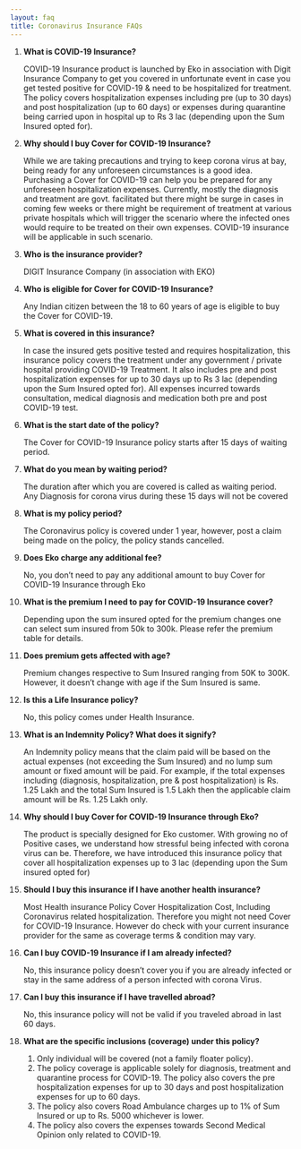 ```yaml
---
layout: faq
title: Coronavirus Insurance FAQs
---
```

1. **What is COVID-19 Insurance?**

    COVID-19 Insurance product is launched by Eko in association with Digit Insurance Company to get you covered in unfortunate event in case you get tested positive for COVID-19 & need to be hospitalized for treatment. The policy covers hospitalization expenses including pre (up to 30 days) and post hospitalization (up to 60 days) or expenses during quarantine being carried upon in hospital up to Rs 3 lac (depending upon the Sum Insured opted for).

1. **Why should I buy Cover for COVID-19 Insurance?**

    While we are taking precautions and trying to keep corona virus at bay, being ready for any unforeseen circumstances is a good idea. Purchasing a Cover for COVID-19 can help you be prepared for any unforeseen hospitalization expenses. Currently, mostly the diagnosis and treatment are govt. facilitated but there might be surge in cases in coming few weeks or there might be requirement of treatment at various private hospitals which will trigger the scenario where the infected ones would require to be treated on their own expenses. COVID-19 insurance will be applicable in such scenario. 
    
1. **Who is the insurance provider?**

    DIGIT Insurance Company (in association with EKO)
    
1. **Who is eligible for Cover for COVID-19 Insurance?**

    Any Indian citizen between the 18 to 60 years of age is eligible to buy the Cover for COVID-19.
    
1. **What is covered in this insurance?**

    In case the insured gets positive tested and requires hospitalization, this insurance policy covers the treatment under any government / private hospital providing COVID-19 Treatment. It also includes pre and post hospitalization expenses for up to 30 days up to Rs 3 lac (depending upon the Sum Insured opted for). All expenses incurred towards consultation, medical diagnosis and medication both pre and post COVID-19 test.
  
1. **What is the start date of the policy?**

    The Cover for COVID-19 Insurance policy starts after 15 days of waiting period.

1. **What do you mean by waiting period?**

    The duration after which you are covered is called as waiting period. Any Diagnosis for corona virus during these 15 days will not be covered

1. **What is my policy period?**

    The Coronavirus policy is covered under 1 year, however, post a claim being made on the policy, the policy stands cancelled.

1. **Does Eko charge any additional fee?**

    No, you don’t need to pay any additional amount to buy Cover for COVID-19 Insurance through Eko

1. **What is the premium I need to pay for COVID-19 Insurance cover?**

    Depending upon the sum insured opted for the premium changes one can select sum insured from 50k to 300k. Please refer the premium table for details.

1. **Does premium gets affected with age?**

    Premium changes respective to Sum Insured ranging from 50K to 300K. However, it doesn’t change with age if the Sum Insured is same.

1. **Is this a Life Insurance policy?**
    
    No, this policy comes under Health Insurance.

1. **What is an Indemnity Policy? What does it signify?**

    An Indemnity policy means that the claim paid will be based on the actual expenses (not exceeding the Sum Insured) and no lump sum amount or fixed amount will be paid. For example, if the total expenses including (diagnosis, hospitalization, pre & post hospitalization) is Rs. 1.25 Lakh and the total Sum Insured is 1.5 Lakh then the applicable claim amount will be Rs. 1.25 Lakh only.

1. **Why should I buy Cover for COVID-19 Insurance through Eko?**

    The product is specially designed for Eko customer. With growing no of Positive cases, we understand how stressful being infected with corona virus can be. Therefore, we have introduced this insurance policy that cover all hospitalization expenses up to 3 lac (depending upon the Sum insured opted for)

1. **Should I buy this insurance if I have another health insurance?**

    Most Health insurance Policy Cover Hospitalization Cost, Including Coronavirus related hospitalization. Therefore you might not need Cover for COVID-19 Insurance. However do check with your current insurance provider for the same as coverage terms & condition may vary.

1. **Can I buy COVID-19 Insurance if I am already infected?**

    No, this insurance policy doesn’t cover you if you are already infected or stay in the same address of a person infected with corona Virus.

1. **Can I buy this insurance if I have travelled abroad?**

    No, this insurance policy will not be valid if you traveled abroad in last 60 days.

1. **What are the specific inclusions (coverage) under this policy?**
   1. Only individual will be covered (not a family floater policy).
   1. The policy coverage is applicable solely for diagnosis, treatment and quarantine process for COVID-19. The policy also covers the pre hospitalization expenses for up to 30 days and post hospitalization expenses for up to 60 days.
   1. The policy also covers Road Ambulance charges up to 1% of Sum Insured or up to Rs. 5000 whichever is lower.
   1. The policy also covers the expenses towards Second Medical Opinion only related to COVID-19.
